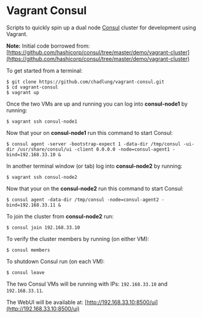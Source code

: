 Vagrant Consul
==============

Scripts to quickly spin up a dual node [Consul](https://www.consul.io/) cluster for development using Vagrant.

  **Note:** Initial code borrowed from: [https://github.com/hashicorp/consul/tree/master/demo/vagrant-cluster](https://github.com/hashicorp/consul/tree/master/demo/vagrant-cluster)

To get started from a terminal:

```
$ git clone https://github.com/chadlung/vagrant-consul.git
$ cd vagrant-consul
$ vagrant up
```

Once the two VMs are up and running you can log into **consul-node1** by running:

```
$ vagrant ssh consul-node1
```

Now that your on **consul-node1** run this command to start Consul:

```
$ consul agent -server -bootstrap-expect 1 -data-dir /tmp/consul -ui-dir /usr/share/consul/ui -client 0.0.0.0 -node=consul-agent1 -bind=192.168.33.10 &
```

In another terminal window (or tab) log into **consul-node2** by running:

```
$ vagrant ssh consul-node2
```

Now that your on the **consul-node2** run this command to start Consul:

```
$ consul agent -data-dir /tmp/consul -node=consul-agent2 -bind=192.168.33.11 &
```

To join the cluster from  **consul-node2** run:

```
$ consul join 192.168.33.10
```

To verify the cluster members by running (on either VM):

```
$ consul members
```

To shutdown Consul run (on each VM):

```
$ consul leave
```

The two Consul VMs will be running with IPs: `192.168.33.10` and `192.168.33.11`.

The WebUI will be available at: [http://192.168.33.10:8500/ui](http://192.168.33.10:8500/ui)
